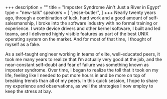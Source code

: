 +++
description = ""
title = "Imposter Syndrome Ain't Just a River in Egypt"
type = "new-talk"
speakers = [
        "jesse-butler",
]
+++
Nearly twenty years ago, through a combination of luck, hard work and a
good amount of self-salesmanship, I broke into the software industry
with no formal training or experience. I wrote device drivers and other
kernel software, I built and led teams, and I delivered highly visible
features as part of the best UNIX operating system on the market. And
for most of that time, I thought of myself as a fake.

As a self-taught engineer working in teams of elite, well-educated
peers, it took me many years to realize that I’m actually very good at
the job, and the near-constant self-doubt and fear of failure was
something known as imposter syndrome. Over time, I began to realize the
toll that it took on my life, feeling like I needed to put more hours in
and be more on top of breaking trends than all of my peers. In this
quick session, I hope to share my experience and observations, as well
the strategies I now employ to keep the stress at bay.
